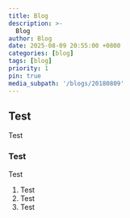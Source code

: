 ```yaml
---
title: Blog
description: >-
  Blog
author: Blog
date: 2025-08-09 20:55:00 +0800
categories: [blog]
tags: [blog]
priority: 1
pin: true
media_subpath: '/blogs/20180809'
---
```


## Test

Test

### Test

Test

1. Test
2. Test
3. Test

